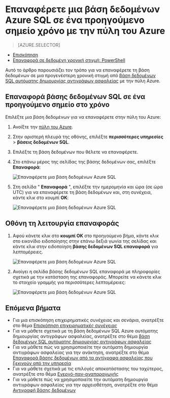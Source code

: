 <properties
    pageTitle="Επαναφέρετε μια βάση δεδομένων Azure SQL σε ένα προηγούμενο σημείο χρόνου (Azure πύλη) | Microsoft Azure"
    description="Επαναφέρετε μια βάση δεδομένων Azure SQL προηγούμενο σημείο στο χρόνο."
    services="sql-database"
    documentationCenter=""
    authors="stevestein"
    manager="jhubbard"
    editor=""/>

<tags
    ms.service="sql-database"
    ms.devlang="NA"
    ms.date="10/18/2016"
    ms.author="sstein"
    ms.workload="NA"
    ms.topic="article"
    ms.tgt_pltfrm="NA"/>


# <a name="restore-an-azure-sql-database-to-a-previous-point-in-time-with-the-azure-portal"></a>Επαναφέρετε μια βάση δεδομένων Azure SQL σε ένα προηγούμενο σημείο χρόνο με την πύλη του Azure


> [AZURE.SELECTOR]
- [Επισκόπηση](sql-database-recovery-using-backups.md)
- [Επαναφορά σε δεδομένη χρονική στιγμή: PowerShell](sql-database-point-in-time-restore-powershell.md)

Αυτό το άρθρο παρουσιάζει τον τρόπο για να επαναφέρετε τη βάση δεδομένων σε μια προγενέστερη χρονική στιγμή από [βάση δεδομένων SQL αυτόματης δημιουργίας αντιγράφων ασφαλείας](sql-database-automated-backups.md) με την πύλη Azure.

## <a name="restore-a-sql-database-to-a-previous-point-in-time"></a>Επαναφορά βάσης δεδομένων SQL σε ένα προηγούμενο σημείο στο χρόνο

Επιλέξτε μια βάση δεδομένων για να επαναφέρετε στην πύλη του Azure:

1.  Ανοίξτε την [πύλη του Azure](https://portal.azure.com).
2.  Στην αριστερή πλευρά της οθόνης, επιλέξτε **περισσότερες υπηρεσίες** > **βάσεις δεδομένων SQL**.
3.  Επιλέξτε τη βάση δεδομένων που θέλετε να επαναφέρετε.
4.  Στο επάνω μέρος της σελίδας της βάσης δεδομένων σας, επιλέξτε **Επαναφορά**:

    ![Επαναφέρετε μια βάση δεδομένων Azure SQL](./media/sql-database-point-in-time-restore-portal/restore.png)

5.  Στη σελίδα " **Επαναφορά** ", επιλέξτε την ημερομηνία και ώρα (σε ώρα UTC) για να επαναφέρετε τη βάση δεδομένων και, στη συνέχεια, κάντε κλικ στο κουμπί **OK**:

    ![Επαναφέρετε μια βάση δεδομένων Azure SQL](./media/sql-database-point-in-time-restore-portal/restore-details.png)

## <a name="monitor-the-restore-operation"></a>Οθόνη τη λειτουργία επαναφοράς

1. Αφού κάνετε κλικ στο **κουμπί OK** στο προηγούμενο βήμα, κάντε κλικ στο εικονίδιο ειδοποίησης στην επάνω δεξιά γωνία της σελίδας και κάντε κλικ στην ειδοποίηση **βάσης δεδομένων SQL επαναφορά** για λεπτομέρειες.

    ![Επαναφέρετε μια βάση δεδομένων Azure SQL](./media/sql-database-point-in-time-restore-portal/notification-icon.png)

2. Ανοίγει η σελίδα βάσης δεδομένων SQL επαναφορά με πληροφορίες σχετικά με την κατάσταση της επαναφοράς. Μπορείτε να κάνετε κλικ το στοιχείο γραμμής για περισσότερες λεπτομέρειες:

    ![Επαναφέρετε μια βάση δεδομένων Azure SQL](./media/sql-database-point-in-time-restore-portal/inprogress.png)

 

## <a name="next-steps"></a>Επόμενα βήματα

- Για μια επισκόπηση επιχειρηματικές συνέχειας και σενάρια, ανατρέξτε στο θέμα [Επισκόπηση επιχειρηματικές συνέχειας](sql-database-business-continuity.md)
- Για να μάθετε σχετικά με τη βάση δεδομένων SQL Azure αυτόματης δημιουργίας αντιγράφων ασφαλείας, ανατρέξτε στο θέμα [βάση δεδομένων SQL αυτόματης δημιουργίας αντιγράφων ασφαλείας](sql-database-automated-backups.md)
- Για να μάθετε πώς να χρησιμοποιείτε την αυτόματη δημιουργία αντιγράφων ασφαλείας για την ανάκτηση, ανατρέξτε στο θέμα [Επαναφορά βάσης δεδομένων από τα αντίγραφα ασφαλείας που ξεκινούν από την υπηρεσία](sql-database-recovery-using-backups.md)
- Για να μάθετε σχετικά με τις επιλογές αποκατάστασης του ταχύτερος, ανατρέξτε στο θέμα [Ενεργό-παν-αναπαραγωγής](sql-database-geo-replication-overview.md)  
- Για να μάθετε πώς να χρησιμοποιείτε την αυτόματη δημιουργία αντιγράφων ασφαλείας για την αρχειοθέτηση, ανατρέξτε στο θέμα [Αντιγραφή βάσης δεδομένων](sql-database-copy.md)
